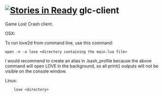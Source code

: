[![Stories in Ready](https://badge.waffle.io/gamelost/glc-client.png?label=ready&title=Ready)](https://waffle.io/gamelost/glc-client)
glc-client
==========

Game Lost Crash client.

OSX:

To run love2d from command line, use this command:

	open -n -a love <directory containing the main.lua file>

I would recommend to create an alias in .bash_profile because the above
command will open LOVE in the background, so all print() outputs will not be
visible on the console window.

Linux:

        love <directory>
